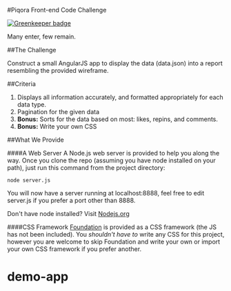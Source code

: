 #Piqora Front-end Code Challenge

[![Greenkeeper badge](https://badges.greenkeeper.io/jaredwilli/demo-app.svg)](https://greenkeeper.io/)

Many enter, few remain.

##The Challenge


Construct a small AngularJS app to display the data (data.json) into a report resembling the provided wireframe.

##Criteria

1. Displays all information accurately, and formatted appropriately for each data type.
2. Pagination for the given data
3. **Bonus:** Sorts for the data based on most: likes, repins, and comments.
4. **Bonus:** Write your own CSS

##What We Provide

####A Web Server
A Node.js web server is provided to help you along the way. Once you clone the repo (assuming you have node installed on your path), just run this command from the project directory:

    node server.js

You will now have a server running at localhost:8888, feel free to edit server.js if you prefer a port other than 8888.

Don't have node installed? Visit [Nodejs.org](http://nodejs.org)

####CSS Framework
[Foundation](http://foundation.zurb.com/docs/) is provided as a CSS framework (the JS has not been included). You *shouldn't have to* write any CSS for this project, however you are welcome to skip Foundation and write your own or import your own CSS framework if you prefer another.
# demo-app
